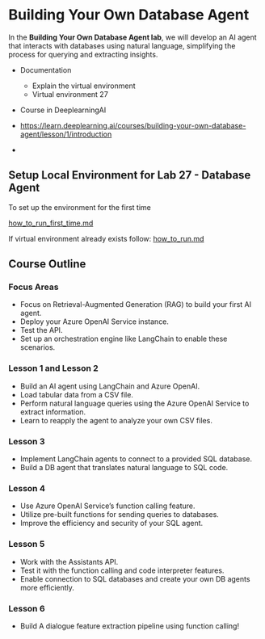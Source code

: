 # Building Your Own Database Agent

In the **Building Your Own Database Agent lab**, we will develop an AI agent that interacts with databases using natural language, simplifying the process for querying and extracting insights.

* Documentation
  * Explain the virtual environment
  * Virtual environment 27

* Course in DeeplearningAI
* https://learn.deeplearning.ai/courses/building-your-own-database-agent/lesson/1/introduction

* 
## Setup Local Environment for Lab 27 - Database Agent
To set up the environment for the first time

[how_to_run_first_time.md](how_to_run_first_time.md)

If virtual environment already exists follow: [how_to_run.md](how_to_run.md)

## Course Outline

### Focus Areas
- Focus on Retrieval-Augmented Generation (RAG) to build your first AI agent.
- Deploy your Azure OpenAI Service instance.
- Test the API.
- Set up an orchestration engine like LangChain to enable these scenarios.

### Lesson 1 and Lesson 2
- Build an AI agent using LangChain and Azure OpenAI.
- Load tabular data from a CSV file.
- Perform natural language queries using the Azure OpenAI Service to extract information.
- Learn to reapply the agent to analyze your own CSV files.

### Lesson 3
- Implement LangChain agents to connect to a provided SQL database.
- Build a DB agent that translates natural language to SQL code.

### Lesson 4
- Use Azure OpenAI Service’s function calling feature.
- Utilize pre-built functions for sending queries to databases.
- Improve the efficiency and security of your SQL agent.

### Lesson 5
- Work with the Assistants API.
- Test it with the function calling and code interpreter features.
- Enable connection to SQL databases and create your own DB agents more efficiently.


### Lesson 6
- Build A dialogue feature extraction pipeline using function calling!
